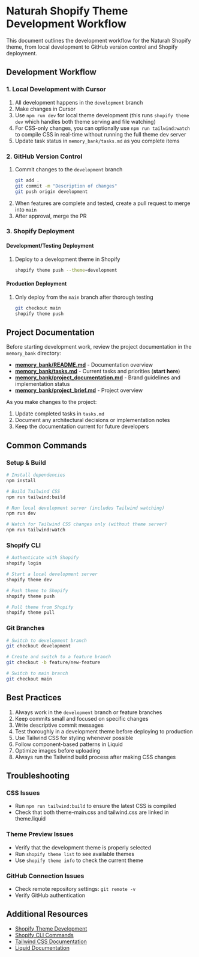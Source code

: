 # Naturah Shopify Theme Development Workflow

This document outlines the development workflow for the Naturah Shopify theme, from local development to GitHub version control and Shopify deployment.

## Development Workflow

### 1. Local Development with Cursor

1. All development happens in the `development` branch
2. Make changes in Cursor
3. Use `npm run dev` for local theme development (this runs `shopify theme dev` which handles both theme serving and file watching)
4. For CSS-only changes, you can optionally use `npm run tailwind:watch` to compile CSS in real-time without running the full theme dev server
5. Update task status in `memory_bank/tasks.md` as you complete items

### 2. GitHub Version Control

1. Commit changes to the `development` branch
   ```bash
   git add .
   git commit -m "Description of changes"
   git push origin development
   ```
2. When features are complete and tested, create a pull request to merge into `main`
3. After approval, merge the PR

### 3. Shopify Deployment

#### Development/Testing Deployment
1. Deploy to a development theme in Shopify
   ```bash
   shopify theme push --theme=development
   ```
   
#### Production Deployment
1. Only deploy from the `main` branch after thorough testing
   ```bash
   git checkout main
   shopify theme push
   ```

## Project Documentation

Before starting development work, review the project documentation in the `memory_bank` directory:

- **[memory_bank/README.md](./memory_bank/README.md)** - Documentation overview
- **[memory_bank/tasks.md](./memory_bank/tasks.md)** - Current tasks and priorities (**start here**)
- **[memory_bank/project_documentation.md](./memory_bank/project_documentation.md)** - Brand guidelines and implementation status
- **[memory_bank/project_brief.md](./memory_bank/project_brief.md)** - Project overview

As you make changes to the project:
1. Update completed tasks in `tasks.md`
2. Document any architectural decisions or implementation notes
3. Keep the documentation current for future developers

## Common Commands

### Setup & Build

```bash
# Install dependencies
npm install

# Build Tailwind CSS
npm run tailwind:build

# Run local development server (includes Tailwind watching)
npm run dev

# Watch for Tailwind CSS changes only (without theme server)
npm run tailwind:watch
```

### Shopify CLI

```bash
# Authenticate with Shopify
shopify login

# Start a local development server
shopify theme dev

# Push theme to Shopify
shopify theme push

# Pull theme from Shopify
shopify theme pull
```

### Git Branches

```bash
# Switch to development branch
git checkout development

# Create and switch to a feature branch
git checkout -b feature/new-feature

# Switch to main branch
git checkout main
```

## Best Practices

1. Always work in the `development` branch or feature branches
2. Keep commits small and focused on specific changes
3. Write descriptive commit messages
4. Test thoroughly in a development theme before deploying to production
5. Use Tailwind CSS for styling whenever possible
6. Follow component-based patterns in Liquid
7. Optimize images before uploading
8. Always run the Tailwind build process after making CSS changes

## Troubleshooting

### CSS Issues
- Run `npm run tailwind:build` to ensure the latest CSS is compiled
- Check that both theme-main.css and tailwind.css are linked in theme.liquid

### Theme Preview Issues
- Verify that the development theme is properly selected
- Run `shopify theme list` to see available themes
- Use `shopify theme info` to check the current theme

### GitHub Connection Issues
- Check remote repository settings: `git remote -v`
- Verify GitHub authentication

## Additional Resources

- [Shopify Theme Development](https://shopify.dev/themes)
- [Shopify CLI Commands](https://shopify.dev/themes/tools/cli/commands)
- [Tailwind CSS Documentation](https://tailwindcss.com/docs)
- [Liquid Documentation](https://shopify.dev/api/liquid) 